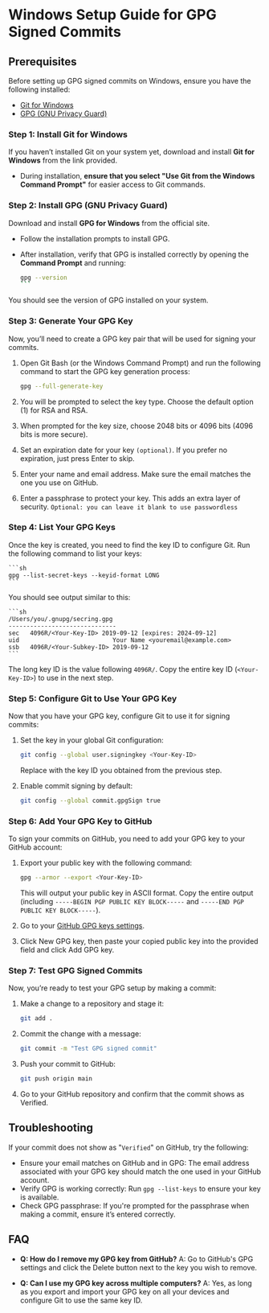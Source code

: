 # Windows Setup Guide for GPG Signed Commits

## Prerequisites
Before setting up GPG signed commits on Windows, ensure you have the following installed:

- [Git for Windows](https://gitforwindows.org/)
- [GPG (GNU Privacy Guard)](https://gnupg.org/)

### Step 1: Install Git for Windows
If you haven’t installed Git on your system yet, download and install **Git for Windows** from the link provided.

- During installation, **ensure that you select "Use Git from the Windows Command Prompt"** for easier access to Git commands.

### Step 2: Install GPG (GNU Privacy Guard)
Download and install **GPG for Windows** from the official site.

- Follow the installation prompts to install GPG.
- After installation, verify that GPG is installed correctly by opening the **Command Prompt** and running:

    ````sh
    gpg --version
    ```

You should see the version of GPG installed on your system.

### Step 3: Generate Your GPG Key
Now, you’ll need to create a GPG key pair that will be used for signing your commits.

1. Open Git Bash (or the Windows Command Prompt) and run the following command to start the GPG key generation process:

    ```sh
    gpg --full-generate-key
    ```

2. You will be prompted to select the key type. Choose the default option (1) for RSA and RSA.

3. When prompted for the key size, choose 2048 bits or 4096 bits (4096 bits is more secure).

4. Set an expiration date for your key `(optional)`. If you prefer no expiration, just press Enter to skip.

5. Enter your name and email address. Make sure the email matches the one you use on GitHub.

6. Enter a passphrase to protect your key. This adds an extra layer of security. `Optional: you can leave it blank to use passwordless`

### Step 4: List Your GPG Keys
Once the key is created, you need to find the key ID to configure Git. Run the following command to list your keys:

    ```sh
    gpg --list-secret-keys --keyid-format LONG
    ```

You should see output similar to this:

    ```sh
    /Users/you/.gnupg/secring.gpg
    ------------------------------
    sec   4096R/<Your-Key-ID> 2019-09-12 [expires: 2024-09-12]
    uid                          Your Name <youremail@example.com>
    ssb   4096R/<Your-Subkey-ID> 2019-09-12
    ```

The long key ID is the value following `4096R/`. Copy the entire key ID (`<Your-Key-ID>`) to use in the next step.

### Step 5: Configure Git to Use Your GPG Key
Now that you have your GPG key, configure Git to use it for signing commits:

1. Set the key in your global Git configuration:

    ```sh
    git config --global user.signingkey <Your-Key-ID>
    ```

    Replace <Your-Key-ID> with the key ID you obtained from the previous step.

2. Enable commit signing by default:

    ```sh
    git config --global commit.gpgSign true
    ```

### Step 6: Add Your GPG Key to GitHub
To sign your commits on GitHub, you need to add your GPG key to your GitHub account:

1. Export your public key with the following command:

    ```sh
    gpg --armor --export <Your-Key-ID>
    ```

    This will output your public key in ASCII format. Copy the entire output (including `-----BEGIN PGP PUBLIC KEY BLOCK-----` and `-----END PGP PUBLIC KEY BLOCK-----`).

2. Go to your [GitHub GPG keys settings](https://github.com/settings/keys).

3. Click New GPG key, then paste your copied public key into the provided field and click Add GPG key.

### Step 7: Test GPG Signed Commits
Now, you’re ready to test your GPG setup by making a commit:

1. Make a change to a repository and stage it:
    ```sh
    git add .
    ```

2. Commit the change with a message:

    ```sh
    git commit -m "Test GPG signed commit"
    ```

3. Push your commit to GitHub:

    ```sh
    git push origin main
    ```

4. Go to your GitHub repository and confirm that the commit shows as Verified.

## Troubleshooting
If your commit does not show as "`Verified`" on GitHub, try the following:

- Ensure your email matches on GitHub and in GPG: The email address associated with your GPG key should match the one used in your GitHub account.
- Verify GPG is working correctly: Run `gpg --list-keys` to ensure your key is available.
- Check GPG passphrase: If you're prompted for the passphrase when making a commit, ensure it’s entered correctly.

## FAQ
- **Q: How do I remove my GPG key from GitHub?** A: Go to GitHub's GPG settings and click the Delete button next to the key you wish to remove.

- **Q: Can I use my GPG key across multiple computers?** A: Yes, as long as you export and import your GPG key on all your devices and configure Git to use the same key ID.